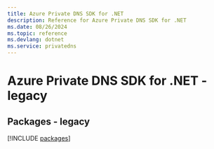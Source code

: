 ```yaml
---
title: Azure Private DNS SDK for .NET
description: Reference for Azure Private DNS SDK for .NET
ms.date: 08/26/2024
ms.topic: reference
ms.devlang: dotnet
ms.service: privatedns
---
```

# Azure Private DNS SDK for .NET - legacy
## Packages - legacy
[!INCLUDE [packages](private-dns-index.md)]